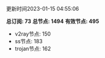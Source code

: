 更新时间2023-01-15 04:55:06

**总订阅: 73**
**总节点: 1494**
**有效节点: 495**
- v2ray节点: 150
- ss节点: 183
- trojan节点: 162
